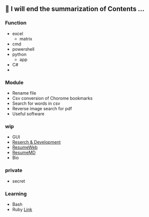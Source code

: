## 🌱 I will end the summarization of Contents ...
### Function
- excel
  - matrix
- cmd
- powershell
- python
  - app
- C#
- 
### Module
- Rename file
- Csv conversion of Chorome bookmarks
- Search for words in csv
- Reverse image search for pdf
- Useful software


### wip
- GUI
- [Reserch & Development](https://github.com/h4r3/R-D)
- [ResumeWeb](https://github.com/h4r3/h4r3.github.io)
- [ResumeMD](https://github.com/h4r3/Resume)
- Bio

### private
- secret

### Learning
- Bash
- Ruby
[Link](https://www.javadrive.jp/)

<!--
**h4r3/h4r3** is a ✨ _special_ ✨ repository because its `README.md` (this file) appears on your GitHub profile.

Here are some ideas to get you started:
- 🔭 I’m currently working on ...
- 🌱 I’m currently learning ...
- 👯 I’m looking to collaborate on ...
- 🤔 I’m looking for help with ...
- 💬 Ask me about ...
- 📫 How to reach me: ...
- 😄 Pronouns: ...
- ⚡ Fun fact: ...
- 👋 Hi there: ...
-->
